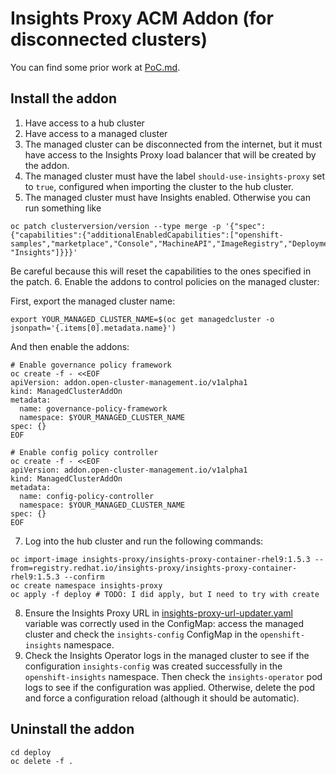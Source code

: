 # Insights Proxy ACM Addon (for disconnected clusters)

You can find some prior work at [PoC.md](PoC.md).

## Install the addon

1. Have access to a hub cluster
2. Have access to a managed cluster
3. The managed cluster can be disconnected from the internet, but it must have access to the Insights Proxy load balancer that will be created by the addon.
4. The managed cluster must have the label `should-use-insights-proxy` set to `true`, configured when importing the cluster to the hub cluster.
5. The managed cluster must have Insights enabled. Otherwise you can run something like
```shell
oc patch clusterversion/version --type merge -p '{"spec":{"capabilities":{"additionalEnabledCapabilities":["openshift-samples","marketplace","Console","MachineAPI","ImageRegistry","DeploymentConfig","Build","OperatorLifecycleManager","Ingress", "Insights"]}}}'
```
Be careful because this will reset the capabilities to the ones specified in the patch.
6. Enable the addons to control policies on the managed cluster:

First, export the managed cluster name:
```shell
export YOUR_MANAGED_CLUSTER_NAME=$(oc get managedcluster -o jsonpath='{.items[0].metadata.name}')
```
And then enable the addons:
```shell
# Enable governance policy framework
oc create -f - <<EOF
apiVersion: addon.open-cluster-management.io/v1alpha1
kind: ManagedClusterAddOn
metadata:
  name: governance-policy-framework
  namespace: $YOUR_MANAGED_CLUSTER_NAME
spec: {}
EOF

# Enable config policy controller
oc create -f - <<EOF
apiVersion: addon.open-cluster-management.io/v1alpha1
kind: ManagedClusterAddOn
metadata:
  name: config-policy-controller
  namespace: $YOUR_MANAGED_CLUSTER_NAME
spec: {}
EOF
```
7. Log into the hub cluster and run the following commands:
```shell
oc import-image insights-proxy/insights-proxy-container-rhel9:1.5.3 --from=registry.redhat.io/insights-proxy/insights-proxy-container-rhel9:1.5.3 --confirm
oc create namespace insights-proxy
oc apply -f deploy # TODO: I did apply, but I need to try with create
```
8. Ensure the Insights Proxy URL in [insights-proxy-url-updater.yaml](deploy/insights-proxy-url-updater.yaml) variable was correctly used in the ConfigMap: access the managed cluster and check the `insights-config` ConfigMap in the `openshift-insights` namespace.
9.  Check the Insights Operator logs in the managed cluster to see if the configuration `insights-config` was created successfully in the `openshift-insights` namespace. Then check the `insights-operator` pod logs to see if the configuration was applied. Otherwise, delete the pod and force a configuration reload (although it should be automatic).

## Uninstall the addon

```shell
cd deploy
oc delete -f .
```
